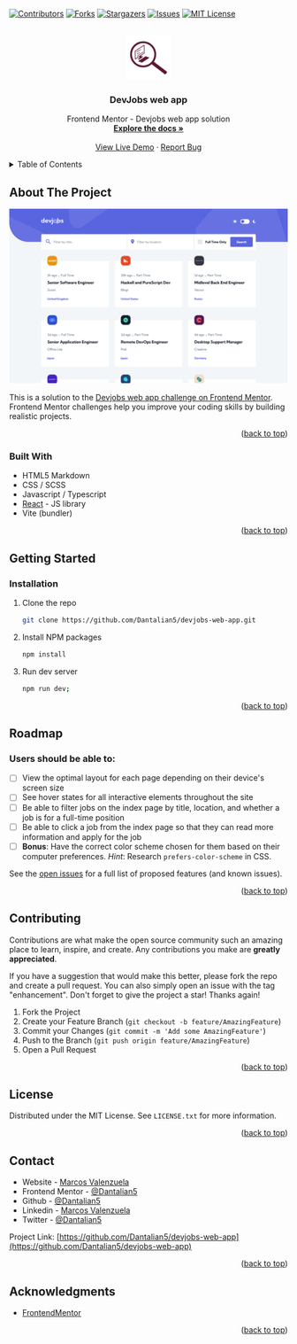 <!-- Improved compatibility of back to top link: See: https://github.com/othneildrew/Best-README-Template/pull/73 -->

<a name="readme-top"></a>

<!--
*** Thanks for checking out the Best-README-Template. If you have a suggestion
*** that would make this better, please fork the repo and create a pull request
*** or simply open an issue with the tag "enhancement".
*** Don't forget to give the project a star!
*** Thanks again! Now go create something AMAZING! :D
-->

<!-- PROJECT SHIELDS -->
<!--
*** I'm using markdown "reference style" links for readability.
*** Reference links are enclosed in brackets [ ] instead of parentheses ( ).
*** See the bottom of this document for the declaration of the reference variables
*** for contributors-url, forks-url, etc. This is an optional, concise syntax you may use.
*** https://www.markdownguide.org/basic-syntax/#reference-style-links
-->

[![Contributors][contributors-shield]][contributors-url]
[![Forks][forks-shield]][forks-url]
[![Stargazers][stars-shield]][stars-url]
[![Issues][issues-shield]][issues-url]
[![MIT License][license-shield]][license-url]

<!-- PROJECT LOGO -->
<br />
<div align="center">
  <a href="https://github.com/Dantalian5/devjobs-web-app">
    <img src="./public/favicon/icon.png" alt="Logo" width="80" height="80">
  </a>

<h3 align="center">DevJobs web app</h3>

  <p align="center">
    Frontend Mentor - Devjobs web app solution
    <br />
    <a href="https://github.com/Dantalian5/devjobs-web-app"><strong>Explore the docs »</strong></a>
    <br />
    <br />
    <a href="https://github.com/Dantalian5/devjobs-web-app">View Live Demo</a>
    ·
    <a href="https://github.com/Dantalian5/devjobs-web-app/issues">Report Bug</a>
  </p>
</div>

<!-- TABLE OF CONTENTS -->
<details>
  <summary>Table of Contents</summary>
  <ol>
    <li>
      <a href="#about-the-project">About The Project</a>
      <ul>
        <li><a href="#built-with">Built With</a></li>
      </ul>
    </li>
    <li>
      <a href="#getting-started">Getting Started</a>
      <ul>
        <li><a href="#installation">Installation</a></li>
      </ul>
    </li>
    <li><a href="#roadmap">Roadmap</a></li>
    <li><a href="#contributing">Contributing</a></li>
    <li><a href="#license">License</a></li>
    <li><a href="#contact">Contact</a></li>
    <li><a href="#acknowledgments">Acknowledgments</a></li>
  </ol>
</details>

<!-- ABOUT THE PROJECT -->

## About The Project

[![Product Name Screen Shot][product-screenshot]](https://example.com)

This is a solution to the [Devjobs web app challenge on Frontend Mentor](https://www.frontendmentor.io/challenges/devjobs-web-app-HuvC_LP4l). Frontend Mentor challenges help you improve your coding skills by building realistic projects.

<p align="right">(<a href="#readme-top">back to top</a>)</p>

### Built With

- HTML5 Markdown
- CSS / SCSS
- Javascript / Typescript
- [React](https://reactjs.org/) - JS library
- Vite (bundler)

<p align="right">(<a href="#readme-top">back to top</a>)</p>

<!-- GETTING STARTED -->

## Getting Started

### Installation

1. Clone the repo
   ```sh
   git clone https://github.com/Dantalian5/devjobs-web-app.git
   ```
2. Install NPM packages
   ```sh
   npm install
   ```
3. Run dev server
   ```sh
   npm run dev;
   ```

<p align="right">(<a href="#readme-top">back to top</a>)</p>

<!-- USAGE EXAMPLES -->

<!-- ROADMAP -->

## Roadmap

### Users should be able to:

- [ ] View the optimal layout for each page depending on their device's screen size
- [ ] See hover states for all interactive elements throughout the site
- [ ] Be able to filter jobs on the index page by title, location, and whether a job is for a full-time position
- [ ] Be able to click a job from the index page so that they can read more information and apply for the job
- [ ] **Bonus**: Have the correct color scheme chosen for them based on their computer preferences. _Hint_: Research `prefers-color-scheme` in CSS.

See the [open issues](https://github.com/Dantalian5/devjobs-web-app/issues) for a full list of proposed features (and known issues).

<p align="right">(<a href="#readme-top">back to top</a>)</p>

<!-- CONTRIBUTING -->

## Contributing

Contributions are what make the open source community such an amazing place to learn, inspire, and create. Any contributions you make are **greatly appreciated**.

If you have a suggestion that would make this better, please fork the repo and create a pull request. You can also simply open an issue with the tag "enhancement".
Don't forget to give the project a star! Thanks again!

1. Fork the Project
2. Create your Feature Branch (`git checkout -b feature/AmazingFeature`)
3. Commit your Changes (`git commit -m 'Add some AmazingFeature'`)
4. Push to the Branch (`git push origin feature/AmazingFeature`)
5. Open a Pull Request

<p align="right">(<a href="#readme-top">back to top</a>)</p>

<!-- LICENSE -->

## License

Distributed under the MIT License. See `LICENSE.txt` for more information.

<p align="right">(<a href="#readme-top">back to top</a>)</p>

<!-- CONTACT -->

## Contact

- Website - [Marcos Valenzuela](https://marcosvalenzuela.netlify.app)
- Frontend Mentor - [@Dantalian5](https://www.frontendmentor.io/profile/Dantalian5)
- Github - [@Dantalian5](https://github.com/Dantalian5)
- Linkedin - [Marcos Valenzuela](https://www.linkedin.com/in/marcos-valenzuela-coding)
- Twitter - [@Dantalian5](https://www.twitter.com/Dantalian5)

Project Link: [https://github.com/Dantalian5/devjobs-web-app](https://github.com/Dantalian5/devjobs-web-app)

<p align="right">(<a href="#readme-top">back to top</a>)</p>

<!-- ACKNOWLEDGMENTS -->

## Acknowledgments

- [FrontendMentor](www.frontendmentor.io)

<p align="right">(<a href="#readme-top">back to top</a>)</p>

<!-- MARKDOWN LINKS & IMAGES -->
<!-- https://www.markdownguide.org/basic-syntax/#reference-style-links -->

[contributors-shield]: https://img.shields.io/github/contributors/Dantalian5/devjobs-web-app.svg?style=for-the-badge
[contributors-url]: https://github.com/Dantalian5/devjobs-web-app/graphs/contributors
[forks-shield]: https://img.shields.io/github/forks/Dantalian5/devjobs-web-app.svg?style=for-the-badge
[forks-url]: https://github.com/Dantalian5/devjobs-web-app/network/members
[stars-shield]: https://img.shields.io/github/stars/Dantalian5/devjobs-web-app.svg?style=for-the-badge
[stars-url]: https://github.com/Dantalian5/devjobs-web-app/stargazers
[issues-shield]: https://img.shields.io/github/issues/Dantalian5/devjobs-web-app.svg?style=for-the-badge
[issues-url]: https://github.com/Dantalian5/devjobs-web-app/issues
[license-shield]: https://img.shields.io/github/license/Dantalian5/devjobs-web-app.svg?style=for-the-badge
[license-url]: https://github.com/Dantalian5/devjobs-web-app/blob/master/LICENSE.txt
[linkedin-shield]: https://img.shields.io/badge/-LinkedIn-black.svg?style=for-the-badge&logo=linkedin&colorB=555
[linkedin-url]: https://linkedin.com/in/linkedin_username
[product-screenshot]: images/screenshot.png
[Next.js]: https://img.shields.io/badge/next.js-000000?style=for-the-badge&logo=nextdotjs&logoColor=white
[Next-url]: https://nextjs.org/
[React.js]: https://img.shields.io/badge/React-20232A?style=for-the-badge&logo=react&logoColor=61DAFB
[React-url]: https://reactjs.org/
[Vue.js]: https://img.shields.io/badge/Vue.js-35495E?style=for-the-badge&logo=vuedotjs&logoColor=4FC08D
[Vue-url]: https://vuejs.org/
[Angular.io]: https://img.shields.io/badge/Angular-DD0031?style=for-the-badge&logo=angular&logoColor=white
[Angular-url]: https://angular.io/
[Svelte.dev]: https://img.shields.io/badge/Svelte-4A4A55?style=for-the-badge&logo=svelte&logoColor=FF3E00
[Svelte-url]: https://svelte.dev/
[Laravel.com]: https://img.shields.io/badge/Laravel-FF2D20?style=for-the-badge&logo=laravel&logoColor=white
[Laravel-url]: https://laravel.com
[Bootstrap.com]: https://img.shields.io/badge/Bootstrap-563D7C?style=for-the-badge&logo=bootstrap&logoColor=white
[Bootstrap-url]: https://getbootstrap.com
[JQuery.com]: https://img.shields.io/badge/jQuery-0769AD?style=for-the-badge&logo=jquery&logoColor=white
[JQuery-url]: https://jquery.com
